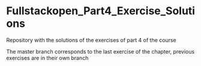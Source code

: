 # Fullstackopen_Part4_Exercise_Solutions
Repository with the solutions of the exercises of part 4 of the course

The master branch corresponds to the last exercise of the chapter, previous exercises are in their own branch
